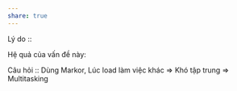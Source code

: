 ```yaml
---
share: true
---
```

Lý do :: 

Hệ quả của vấn đề này:


Câu hỏi :: Dùng Markor, Lúc load làm việc khác => Khó tập trung => Multitasking